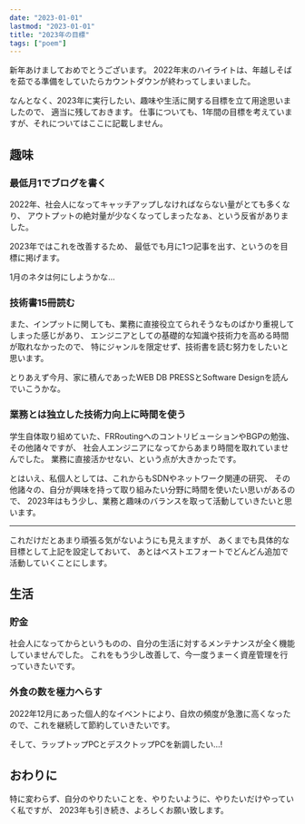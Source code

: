 ```yaml
---
date: "2023-01-01"
lastmod: "2023-01-01"
title: "2023年の目標"
tags: ["poem"]
---
```


新年あけましておめでとうございます。
2022年末のハイライトは、年越しそばを茹でる準備をしていたらカウントダウンが終わってしまいました。

なんとなく、2023年に実行したい、趣味や生活に関する目標を立て用途思いましたので、
適当に残しておきます。
仕事についても、1年間の目標を考えていますが、それについてはここに記載しません。

## 趣味

### 最低月1でブログを書く

2022年、社会人になってキャッチアップしなければならない量がとても多くなり、
アウトプットの絶対量が少なくなってしまったなぁ、という反省がありました。

2023年ではこれを改善するため、
最低でも月に1つ記事を出す、というのを目標に掲げます。

1月のネタは何にしようかな...

### 技術書15冊読む

また、インプットに関しても、業務に直接役立てられそうなものばかり重視してしまった感じがあり、
エンジニアとしての基礎的な知識や技術力を高める時間が取れなかったので、
特にジャンルを限定せず、技術書を読む努力をしたいと思います。

とりあえず今月、家に積んであったWEB DB PRESSとSoftware Designを読んでいこうかな。

### 業務とは独立した技術力向上に時間を使う

学生自体取り組めていた、FRRoutingへのコントリビューションやBGPの勉強、その他諸々ですが、
社会人エンジニアになってからあまり時間を取れていませんでした。
業務に直接活かせない、という点が大きかったです。

とはいえ、私個人としては、これからもSDNやネットワーク関連の研究、
その他諸々の、自分が興味を持って取り組みたい分野に時間を使いたい思いがあるので、
2023年はもう少し、業務と趣味のバランスを取って活動していきたいと思います。

---

これだけだとあまり頑張る気がないようにも見えますが、
あくまでも具体的な目標として上記を設定しておいて、
あとはベストエフォートでどんどん追加で活動していくことにします。

## 生活

### 貯金

社会人になってからというものの、自分の生活に対するメンテナンスが全く機能していませんでした。
これをもう少し改善して、今一度うまーく資産管理を行っていきたいです。

### 外食の数を極力へらす

2022年12月にあった個人的なイベントにより、自炊の頻度が急激に高くなったので、これを継続して節約していきたいです。

そして、ラップトップPCとデスクトップPCを新調したい...!

## おわりに

特に変わらず、自分のやりたいことを、やりたいように、やりたいだけやっていく私ですが、
2023年も引き続き、よろしくお願い致します。
